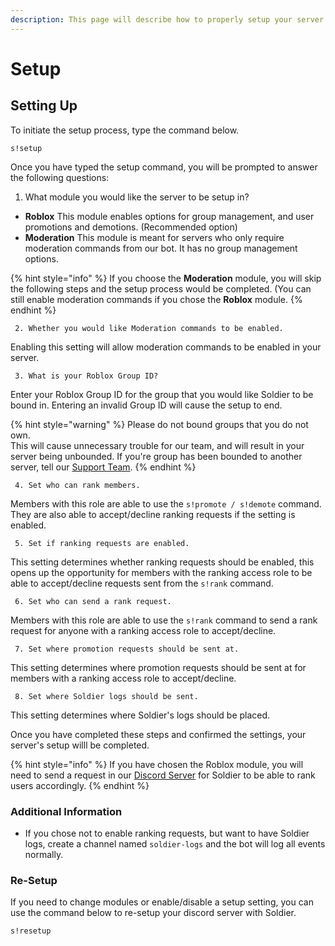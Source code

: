 ```yaml
---
description: This page will describe how to properly setup your server with Soldier.
---
```


# Setup

## Setting Up

To initiate the setup process, type the command below.

```
s!setup
```

Once you have typed the setup command, you will be prompted to answer the following questions:

1. What module you would like the server to be setup in?

* **Roblox** This module enables options for group management, and user promotions and demotions. \(Recommended option\) 
* **Moderation** This module is meant for servers who only require moderation commands from our bot. It has no group management options.

{% hint style="info" %}
If you choose the **Moderation** module, you will skip the following steps and the setup process would be completed. \(You can still enable moderation commands if you chose the **Roblox** module.
{% endhint %}

     2. Whether you would like Moderation commands to be enabled.  
Enabling this setting will allow moderation commands to be enabled in your server.

     3. What is your Roblox Group ID?  
Enter your Roblox Group ID for the group that you would like Soldier to be bound in. Entering an invalid Group ID will cause the setup to end.

{% hint style="warning" %}
Please do not bound groups that you do not own.  
This will cause unnecessary trouble for our team, and will result in your server being unbounded. If you're group has been bounded to another server, tell our [Support Team](https://discord.gg/KaSN7gnpkp).
{% endhint %}

     4. Set who can rank members.  
Members with this role are able to use the `s!promote / s!demote` command. They are  also able to accept/decline ranking requests if the setting is enabled.

     5. Set if ranking requests are enabled.  
This setting determines whether ranking requests should be enabled, this opens up the opportunity for members with the ranking access role to be able to accept/decline requests sent from the `s!rank` command.

     6. Set who can send a rank request.  
Members with this role are able to use the `s!rank` command to send a rank request for anyone with a ranking access role to accept/decline.

     7. Set where promotion requests should be sent at.  
This setting determines where promotion requests should be sent at for members with a ranking access role to accept/decline.

     8. Set where Soldier logs should be sent.  
This setting determines where Soldier's logs should be placed.

Once you have completed these steps and confirmed the settings, your server's setup willl be completed.

{% hint style="info" %}
If you have chosen the Roblox module, you will need to send a request in our [Discord Server](https://discord.gg/hdm87pRgrb) for  Soldier to be able to rank users accordingly.
{% endhint %}

### Additional Information

* If you chose not to enable ranking requests, but want to have Soldier logs, create a channel named `soldier-logs` and the bot will log all events normally.

### Re-Setup

If you need to change modules or enable/disable a setup setting, you can use the command below to re-setup your discord server with Soldier.

```text
s!resetup
```

